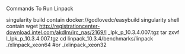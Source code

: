 Commands To Run Linpack

singularity build contain docker://godlovedc/easybuild
singularity shell contain
wget http://registrationcenter-download.intel.com/akdlm/irc_nas/2169/l
_lpk_p_10.3.4.007.tgz
tar zxvf l_lpk_p_10.3.4.007.tgz
cd linpack_10.3.4/benchmarks/linpack
./xlinpack_xeon64 #or ./xlinpack_xeon32
